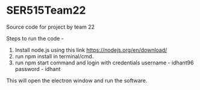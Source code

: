 # SER515Team22
Source code for project by team 22




Steps to run the code - 
1) Install node.js using this link https://nodejs.org/en/download/
2) run npm install in terminal/cmd. 
3) run npm start command and login with credentials 
    username - idhant96 
    password - idhant


This will open the electron window and run the software.
